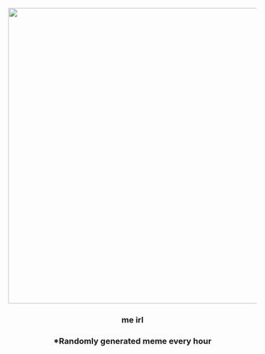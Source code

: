 <p align="center">
        <img src="https://i.redd.it/29xe41o11iw81.jpg" width="600" height="600">
        </p>
        <h3 align="center">me irl</h3>
        <h3 align="center">*Randomly generated meme every hour</h3>
    